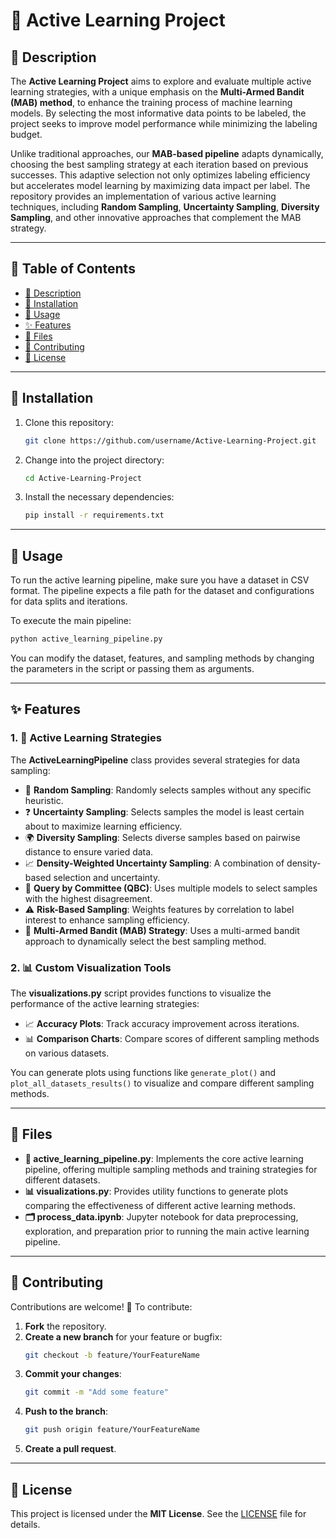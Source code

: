 # 🌟 Active Learning Project




## 🚀 Description
The **Active Learning Project** aims to explore and evaluate multiple active learning strategies, with a unique emphasis on the **Multi-Armed Bandit (MAB) method**, to enhance the training process of machine learning models. By selecting the most informative data points to be labeled, the project seeks to improve model performance while minimizing the labeling budget.

Unlike traditional approaches, our **MAB-based pipeline** adapts dynamically, choosing the best sampling strategy at each iteration based on previous successes. This adaptive selection not only optimizes labeling efficiency but accelerates model learning by maximizing data impact per label. The repository provides an implementation of various active learning techniques, including **Random Sampling**, **Uncertainty Sampling**, **Diversity Sampling**, and other innovative approaches that complement the MAB strategy.

---

## 📖 Table of Contents
- [🚀 Description](#-description)
- [🔧 Installation](#-installation)
- [📝 Usage](#-usage)
- [✨ Features](#-features)
- [📂 Files](#-files)
- [🤝 Contributing](#-contributing)
- [📜 License](#-license)

---

## 🔧 Installation

1. Clone this repository:
   ```bash
   git clone https://github.com/username/Active-Learning-Project.git
   ```

2. Change into the project directory:
   ```bash
   cd Active-Learning-Project
   ```

3. Install the necessary dependencies:
   ```bash
   pip install -r requirements.txt
   ```

---

## 📝 Usage

To run the active learning pipeline, make sure you have a dataset in CSV format. The pipeline expects a file path for the dataset and configurations for data splits and iterations.

To execute the main pipeline:

```bash
python active_learning_pipeline.py
```

You can modify the dataset, features, and sampling methods by changing the parameters in the script or passing them as arguments.

---

## ✨ Features

### 1. 🎯 Active Learning Strategies
The **ActiveLearningPipeline** class provides several strategies for data sampling:

- 🔄 **Random Sampling**: Randomly selects samples without any specific heuristic.
- ❓ **Uncertainty Sampling**: Selects samples the model is least certain about to maximize learning efficiency.
- 🌍 **Diversity Sampling**: Selects diverse samples based on pairwise distance to ensure varied data.
- 📈 **Density-Weighted Uncertainty Sampling**: A combination of density-based selection and uncertainty.
- 🤖 **Query by Committee (QBC)**: Uses multiple models to select samples with the highest disagreement.
- ⚠️ **Risk-Based Sampling**: Weights features by correlation to label interest to enhance sampling efficiency.
- 🎰 **Multi-Armed Bandit (MAB) Strategy**: Uses a multi-armed bandit approach to dynamically select the best sampling method.

### 2. 📊 Custom Visualization Tools
The **visualizations.py** script provides functions to visualize the performance of the active learning strategies:

- 📈 **Accuracy Plots**: Track accuracy improvement across iterations.
- 📊 **Comparison Charts**: Compare scores of different sampling methods on various datasets.

You can generate plots using functions like `generate_plot()` and `plot_all_datasets_results()` to visualize and compare different sampling methods.

---

## 📂 Files
- **📜 active_learning_pipeline.py**: Implements the core active learning pipeline, offering multiple sampling methods and training strategies for different datasets.
- **📊 visualizations.py**: Provides utility functions to generate plots comparing the effectiveness of different active learning methods.
- **🗂 process_data.ipynb**: Jupyter notebook for data preprocessing, exploration, and preparation prior to running the main active learning pipeline.

---

## 🤝 Contributing

Contributions are welcome! 🎉 To contribute:

1. **Fork** the repository.
2. **Create a new branch** for your feature or bugfix:
   ```bash
   git checkout -b feature/YourFeatureName
   ```
3. **Commit your changes**:
   ```bash
   git commit -m "Add some feature"
   ```
4. **Push to the branch**:
   ```bash
   git push origin feature/YourFeatureName
   ```
5. **Create a pull request**.

---

## 📜 License

This project is licensed under the **MIT License**. See the [LICENSE](LICENSE) file for details.
